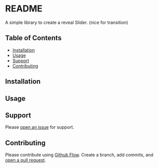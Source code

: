 # README

A simple library to create a reveal Slider.
(nice for transition)

## Table of Contents

- [Installation](#installation)
- [Usage](#usage)
- [Support](#support)
- [Contributing](#contributing)

## Installation

## Usage

## Support

Please [open an issue](https://github.com/KylianLM/revealSlider.js/issues/new) for support.

## Contributing

Please contribute using [Github Flow](https://guides.github.com/introduction/flow/). Create a branch, add commits, and [open a pull request](https://github.com/KylianLM/revealSlider.js/compare/).

